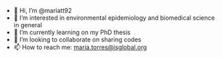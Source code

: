 - 👋 Hi, I’m @mariatt92
- 👀 I’m interested in environmental epidemiology and biomedical science in general 
- 🌱 I’m currently learning on my PhD thesis
- 💞️ I’m looking to collaborate on sharing codes 
- 📫 How to reach me: maria.torres@isglobal.org

<!---
mariatt92/mariatt92 is a ✨ special ✨ repository because its `README.md` (this file) appears on your GitHub profile.
You can click the Preview link to take a look at your changes.
--->
